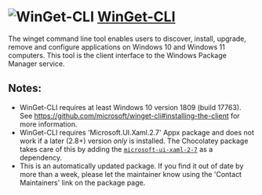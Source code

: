 ﻿# ![WinGet-CLI](https://cdn.jsdelivr.net/gh/pauby/ChocoPackages@cd7c485/icons/winget-cli.png "WinGet-CLI Logo") [WinGet-CLI](https://chocolatey.org/packages/winget-cli)

The winget command line tool enables users to discover, install, upgrade, remove and configure applications on Windows 10 and Windows 11 computers. This tool is the client interface to the Windows Package Manager service.

## Notes:

- WinGet-CLI requires at least Windows 10 version 1809 (build 17763). See https://github.com/microsoft/winget-cli#installing-the-client for more information.
- WinGet-CLI requires 'Microsoft.UI.Xaml.2.7' Appx package and does not work if a later (2.8+) version _only_ is installed. The Chocolatey package takes care of this by adding the [`microsoft-ui-xaml-2-7`](https://community.chocolatey.org/packages/microsoft-ui-xaml-2-7) as a dependency.
- This is an automatically updated package. If you find it out of date by more than a week, please let the maintainer know using the 'Contact Maintainers' link on the package page.
